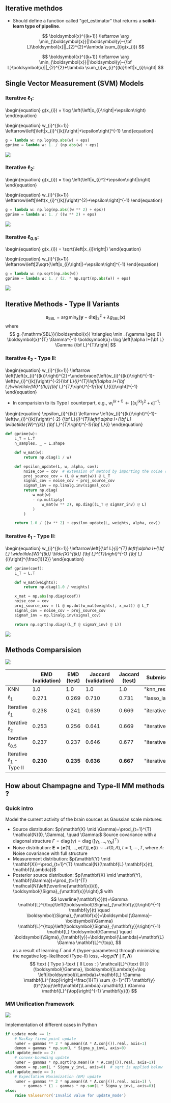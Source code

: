 ## Iterative methdos

* Should define a function called "get_estimator" that returns a **scikit-learn type of pipeline**.


$$
\boldsymbol{x}^{(k+1)} \leftarrow \arg \min_{\boldsymbol{x}}||\boldsymbol{y}-{\bf L}\boldsymbol{x}||_{2}^{2}+\lambda \sum_{i}g(x_{i})
$$

$$
\boldsymbol{x}^{(k+1)} \leftarrow \arg \min_{\boldsymbol{x}}||\boldsymbol{y}-{\bf L}\boldsymbol{x}||_{2}^{2}+\lambda \sum_{i}w_{i}^{(k)}\left|x_{i}\right|
$$

## Single Vector Measurement (SVM) Models

### Iterative $\ell_1$:
\begin{equation}
g(x_{i}) = \log \left(\left|x_{i}\right|+\epsilon\right)
\end{equation}

\begin{equation}
w_{i}^{(k+1)} \leftarrow\left[\left|x_{i}^{(k)}\right|+\epsilon\right]^{-1}
\end{equation}


```python
g = lambda w: np.log(np.abs(w) + eps)
gprime = lambda w: 1. / (np.abs(w) + eps)
```

![](https://i.imgur.com/GJsY3L7.png)

### Iterative $\ell_2$:
\begin{equation}
g(x_{i}) = \log \left(\left|x_{i}^2+\epsilon\right|\right)
\end{equation}

\begin{equation}
w_{i}^{(k+1)} \leftarrow\left[\left(x_{i}^{(k)}\right)^{2}+\epsilon\right]^{-1}
\end{equation}


```python
g = lambda w: np.log(np.abs((w ** 2) + eps))
gprime = lambda w: 1. / ((w ** 2) + eps)
```

![](https://i.imgur.com/AGeUzr6.png)

### Iterative $\ell_{0.5}$:

\begin{equation}
g(x_{i}) =  \sqrt{\left|x_{i}\right|}
\end{equation}

\begin{equation}
w_{i}^{(k+1)} \leftarrow\left[2\sqrt{\left|x_{i}\right|}+\epsilon\right]^{-1}
\end{equation}


```python
g = lambda w: np.sqrt(np.abs(w))
gprime = lambda w: 1. / (2. * np.sqrt(np.abs(w)) + eps)
```

![](https://i.imgur.com/lP6QKEH.png)

## Iterative Methods - Type II Variants
$$
\boldsymbol{x}_{\mathrm{SBL}}=\arg \min _{\boldsymbol{x}}\|\boldsymbol{y}-\Phi \boldsymbol{x}\|_{2}^{2}+\lambda g_{\mathrm{SBL}}(\boldsymbol{x})
$$
where
$$
g_{\mathrm{SBL}}(\boldsymbol{x}) \triangleq \min _{\gamma \geq 0} \boldsymbol{x}^{T} \Gamma^{-1} \boldsymbol{x}+\log \left|\alpha I+{\bf L} \Gamma {\bf L}^{T}\right|
$$

### Iterative $\ell_2$ - Type II:

\begin{equation}
w_{i}^{(k+1)} \leftarrow \left[\left(x_{i}^{(k)}\right)^{2}+\underbrace{\left(w_{i}^{(k)}\right)^{-1}-\left(w_{i}^{(k)}\right)^{-2}{\bf L}_{i}^{T}\left(\alpha I+{\bf L}\widetilde{W}^{(k)}{\bf L}^{T}\right)^{-1}{\bf L}_{i}}\right]^{-1}
\end{equation}

* In comparision to its Type I counterpart, e.g., $w_{i}^{(k+1)} \leftarrow\left[\left(x_{i}^{(k)}\right)^{2}+\epsilon\right]^{-1}$:


\begin{equation}
\epsilon_{i}^{(k)} \leftarrow \left(w_{i}^{(k)}\right)^{-1}-\left(w_{i}^{(k)}\right)^{-2} {\bf L}_{i}^{T}\left(\alpha I+{\bf L} \widetilde{W}^{(k)} {\bf L}^{T}\right)^{-1}{\bf L}_{i}
\end{equation}


```python
def gprime(w):
    L_T = L.T
    n_samples, _ = L.shape

    def w_mat(w):
        return np.diag(1 / w)

    def epsilon_update(L, w, alpha, cov):
        noise_cov = cov  # extension of method by importing the noise covariance
        proj_source_cov = (L @ w_mat(w)) @ L_T
        signal_cov = noise_cov + proj_source_cov
        sigmaY_inv = np.linalg.inv(signal_cov)
        return np.diag(
            w_mat(w)
            - np.multiply(
                w_mat(w ** 2), np.diag((L_T @ sigmaY_inv) @ L)
            )
        )

    return 1.0 / ((w ** 2) + epsilon_update(L, weights, alpha, cov))
```

### Iterative $\ell_1$ - Type II:
\begin{equation}
w_{i}^{(k+1)} \leftarrow\left[{\bf L}_{i}^{T}\left(\alpha I+{\bf L} \widetilde{W}^{(k)} \tilde{X}^{(k)} {\bf L}^{T}\right)^{-1} {\bf L}_{i}\right]^{\frac{1}{2}}
\end{equation}


```python
def gprime(coef):
    L_T = L.T

    def w_mat(weights):
        return np.diag(1.0 / weights)

    x_mat = np.abs(np.diag(coef))
    noise_cov = cov
    proj_source_cov = (L @ np.dot(w_mat(weights), x_mat)) @ L_T
    signal_cov = noise_cov + proj_source_cov
    sigmaY_inv = np.linalg.inv(signal_cov)

    return np.sqrt(np.diag((L_T @ sigmaY_inv) @ L))

```

![](https://i.imgur.com/ptWWQaB.png)

## Methods Comparsision

![](https://i.imgur.com/yoNaj1n.png)

|                              | EMD (validation) | EMD (test) | Jaccard (validation) | Jaccard (test) | Submission Name     |
| ---------------------------- | ---------------- | ---------- | -------------------- | -------------- | ------------------- |
| KNN                          |  1.0             |   1.0      |        1.0           |       1.0      | "knn_resample"      |
| $\ell_1$                     | 0.271            | 0.269      | 0.710                | 0.731          | "lasso_lars"        |
| Iterative $\ell_1$           | 0.238            | 0.241      | 0.639                | 0.669          | "iterative_L1"      |
| Iterative $\ell_2$           | 0.253            | 0.256      | 0.641                | 0.669          | "iterative_L2"      |
| Iterative $\ell_{0.5}$       | 0.237            | 0.237      | 0.646                | 0.677          | "iterative_sqrt"    |
| Iterative $\ell_1$ - Type II | **0.230**        |**0.235**   | **0.636**            | **0.667**      | "iterative_L1_TypeII" |


## How about Champagne and Type-II MM methods ? 

### Quick intro
Model the current activity of the brain sources as Gaussian scale mixtures:
* Source distribution: $p(\mathbf{X} \mid \Gamma)=\prod_{t=1}^{T} \mathcal{N}(0, \Gamma), \quad \Gamma:$ Source covariance with a diagonal structure $\Gamma=\operatorname{diag}(\gamma)=\operatorname{diag}\left(\left[\gamma_{1}, \ldots, \gamma_{N}\right]^{\top}\right)$
* Noise distribution: $\mathbf{E}=[\mathbf{e}(1), \ldots, \mathbf{e}(T)], \mathbf{e}(t) \sim \mathcal{N}(0, \Lambda), t=1, \cdots, T$, where $\Lambda$: Noise covariance with full structure
* Measurement distribution: $p(\mathbf{Y} \mid \mathbf{X})=\prod_{t=1}^{T} \mathcal{N}(\mathbf{L} \mathbf{x}(t), \mathbf{\Lambda})$
*  Posterior source distribution: $p(\mathbf{X} \mid \mathbf{Y}, \mathbf{\Gamma})=\prod_{t=1}^{T} \mathcal{N}\left(\overline{\mathbf{x}}(t), \boldsymbol{\Sigma}_{\mathbf{x}}\right),$ with
$$
\overline{\mathbf{x}}(t)=\Gamma \mathbf{L}^{\top}\left(\boldsymbol{\Sigma}_{\mathbf{y}}\right)^{-1} \mathbf{y}(t) \quad \boldsymbol{\Sigma}_{\mathbf{x}}=\boldsymbol{\Gamma}-\boldsymbol{\Gamma} \mathbf{L}^{\top}\left(\boldsymbol{\Sigma}_{\mathbf{y}}\right)^{-1} \mathbf{L} \boldsymbol{\Gamma} \quad \boldsymbol{\Sigma}_{\mathbf{y}}=\boldsymbol{\Lambda}+\mathbf{L} \Gamma \mathbf{L}^{\top},
$$
as a result of learning $\Gamma$ and $\Lambda$ (hyper-parameters) through minimizing the negative log-likelihood (Type-II) loss, $-\log p(\mathbf{Y} \mid \boldsymbol{\Gamma}, \boldsymbol{\Lambda})$
$$
\text { Type }-\text { II Loss : } \mathcal{L}^{\text {II }}(\boldsymbol{\Gamma}, \boldsymbol{\Lambda})=\log \left|\boldsymbol{\Lambda}+\mathbf{L} \Gamma \mathbf{L}^{\top}\right|+\frac{1}{T} \sum_{t=1}^{T} \mathbf{y}(t)^{\top}\left(\mathbf{\Lambda}+\mathbf{L} \Gamma \mathbf{L}^{\top}\right)^{-1} \mathbf{y}(t)
$$

### MM Unification Framework

![](https://i.imgur.com/V1j5Wj5.png)

Implementation of different cases in Python

```python
if update_mode == 1:
    # MacKay fixed point update
    numer = gammas ** 2 * np.mean((A * A.conj()).real, axis=1)
    denom = gammas * np.sum(L * Sigma_y_invL, axis=0)
elif update_mode == 2:
    # convex-bounding update
    numer = gammas * np.sqrt(np.mean((A * A.conj()).real, axis=1))
    denom = np.sum(L * Sigma_y_invL, axis=0)  # sqrt is applied below
elif update_mode == 3:
    # Expectation Maximization (EM) update
    numer = gammas ** 2 * np.mean((A * A.conj()).real, axis=1) \
        + gammas * (1 - gammas * np.sum(L * Sigma_y_invL, axis=0))
else:
    raise ValueError('Invalid value for update_mode')
```


```python

```
